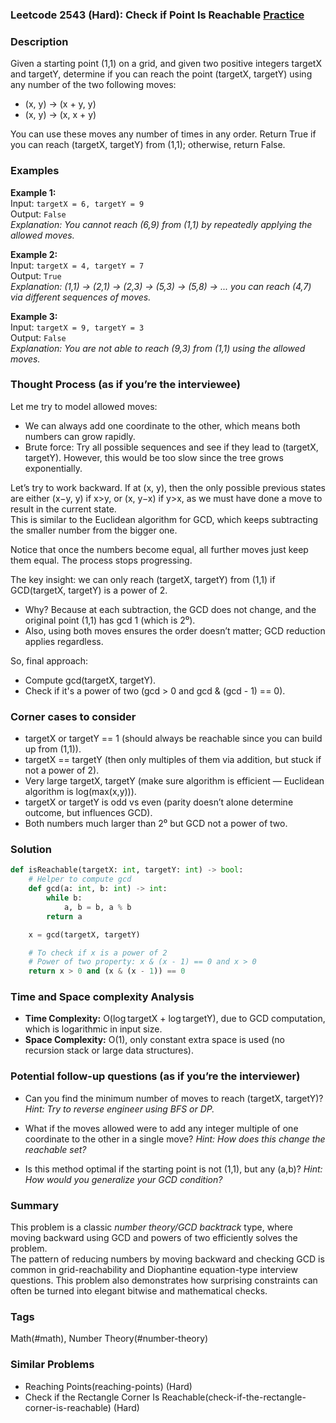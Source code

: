### Leetcode 2543 (Hard): Check if Point Is Reachable [Practice](https://leetcode.com/problems/check-if-point-is-reachable)

### Description  
Given a starting point (1,1) on a grid, and given two positive integers targetX and targetY, determine if you can reach the point (targetX, targetY) using any number of the two following moves:  
- (x, y) → (x + y, y)  
- (x, y) → (x, x + y)

You can use these moves any number of times in any order. Return True if you can reach (targetX, targetY) from (1,1); otherwise, return False.

### Examples  

**Example 1:**  
Input: `targetX = 6, targetY = 9`  
Output: `False`  
*Explanation: You cannot reach (6,9) from (1,1) by repeatedly applying the allowed moves.*

**Example 2:**  
Input: `targetX = 4, targetY = 7`  
Output: `True`  
*Explanation: (1,1) → (2,1) → (2,3) → (5,3) → (5,8) → ... you can reach (4,7) via different sequences of moves.*

**Example 3:**  
Input: `targetX = 9, targetY = 3`  
Output: `False`  
*Explanation: You are not able to reach (9,3) from (1,1) using the allowed moves.*

### Thought Process (as if you’re the interviewee)  
Let me try to model allowed moves:  
- We can always add one coordinate to the other, which means both numbers can grow rapidly.
- Brute force: Try all possible sequences and see if they lead to (targetX, targetY). However, this would be too slow since the tree grows exponentially.

Let’s try to work backward. If at (x, y), then the only possible previous states are either (x−y, y) if x>y, or (x, y−x) if y>x, as we must have done a move to result in the current state.  
This is similar to the Euclidean algorithm for GCD, which keeps subtracting the smaller number from the bigger one.

Notice that once the numbers become equal, all further moves just keep them equal. The process stops progressing.

The key insight: we can only reach (targetX, targetY) from (1,1) if GCD(targetX, targetY) is a power of 2.  
- Why? Because at each subtraction, the GCD does not change, and the original point (1,1) has gcd 1 (which is 2⁰).
- Also, using both moves ensures the order doesn’t matter; GCD reduction applies regardless.

So, final approach:
- Compute gcd(targetX, targetY).
- Check if it's a power of two (gcd > 0 and gcd & (gcd - 1) == 0).

### Corner cases to consider  
- targetX or targetY == 1 (should always be reachable since you can build up from (1,1)).
- targetX == targetY (then only multiples of them via addition, but stuck if not a power of 2).
- Very large targetX, targetY (make sure algorithm is efficient — Euclidean algorithm is log(max(x,y))).
- targetX or targetY is odd vs even (parity doesn’t alone determine outcome, but influences GCD).
- Both numbers much larger than 2⁰ but GCD not a power of two.

### Solution

```python
def isReachable(targetX: int, targetY: int) -> bool:
    # Helper to compute gcd
    def gcd(a: int, b: int) -> int:
        while b:
            a, b = b, a % b
        return a

    x = gcd(targetX, targetY)

    # To check if x is a power of 2
    # Power of two property: x & (x - 1) == 0 and x > 0
    return x > 0 and (x & (x - 1)) == 0
```

### Time and Space complexity Analysis  

- **Time Complexity:** O(log targetX + log targetY), due to GCD computation, which is logarithmic in input size.
- **Space Complexity:** O(1), only constant extra space is used (no recursion stack or large data structures).

### Potential follow-up questions (as if you’re the interviewer)  

- Can you find the minimum number of moves to reach (targetX, targetY)?
  *Hint: Try to reverse engineer using BFS or DP.*

- What if the moves allowed were to add any integer multiple of one coordinate to the other in a single move?
  *Hint: How does this change the reachable set?*

- Is this method optimal if the starting point is not (1,1), but any (a,b)?
  *Hint: How would you generalize your GCD condition?*

### Summary
This problem is a classic *number theory/GCD backtrack* type, where moving backward using GCD and powers of two efficiently solves the problem.  
The pattern of reducing numbers by moving backward and checking GCD is common in grid-reachability and Diophantine equation-type interview questions. This problem also demonstrates how surprising constraints can often be turned into elegant bitwise and mathematical checks.

### Tags
Math(#math), Number Theory(#number-theory)

### Similar Problems
- Reaching Points(reaching-points) (Hard)
- Check if the Rectangle Corner Is Reachable(check-if-the-rectangle-corner-is-reachable) (Hard)